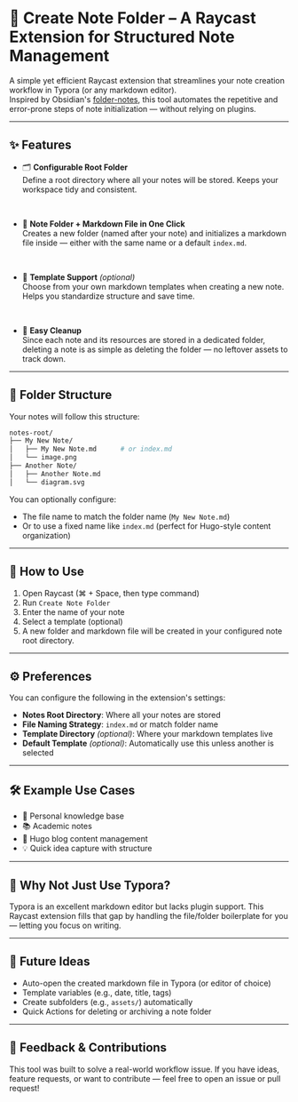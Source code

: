 # 📁 Create Note Folder – A Raycast Extension for Structured Note Management

A simple yet efficient Raycast extension that streamlines your note creation workflow in Typora (or any markdown editor).  
Inspired by Obsidian's [folder-notes](https://github.com/LostPaul/obsidian-folder-notes), this tool automates the repetitive and error-prone steps of note initialization — without relying on plugins.

---

## ✨ Features

- 🗂️ **Configurable Root Folder**  
  Define a root directory where all your notes will be stored. Keeps your workspace tidy and consistent.
<br>

- 📄 **Note Folder + Markdown File in One Click**  
  Creates a new folder (named after your note) and initializes a markdown file inside — either with the same name or a default `index.md`.
<br>

- 🧩 **Template Support** *(optional)*  
  Choose from your own markdown templates when creating a new note. Helps you standardize structure and save time.
<br>

- 🧹 **Easy Cleanup**  
  Since each note and its resources are stored in a dedicated folder, deleting a note is as simple as deleting the folder — no leftover assets to track down.

---

## 📁 Folder Structure

Your notes will follow this structure:

```bash
notes-root/
├── My New Note/
│   ├── My New Note.md      # or index.md
│   └── image.png
├── Another Note/
│   ├── Another Note.md
│   └── diagram.svg
```

You can optionally configure:

- The file name to match the folder name (`My New Note.md`)  
- Or to use a fixed name like `index.md` (perfect for Hugo-style content organization)

---

## 🚀 How to Use

1. Open Raycast (⌘ + Space, then type command)
2. Run `Create Note Folder`
3. Enter the name of your note
4. Select a template (optional)
5. A new folder and markdown file will be created in your configured note root directory.

---

## ⚙️ Preferences

You can configure the following in the extension's settings:

- **Notes Root Directory**: Where all your notes are stored  
- **File Naming Strategy**: `index.md` or match folder name  
- **Template Directory** *(optional)*: Where your markdown templates live  
- **Default Template** *(optional)*: Automatically use this unless another is selected

---

## 🛠️ Example Use Cases

- 🧠 Personal knowledge base
- 📚 Academic notes
- 📝 Hugo blog content management
- 💡 Quick idea capture with structure

---

## 📎 Why Not Just Use Typora?

Typora is an excellent markdown editor but lacks plugin support. This Raycast extension fills that gap by handling the file/folder boilerplate for you — letting you focus on writing.

---

## 📌 Future Ideas

- Auto-open the created markdown file in Typora (or editor of choice)  
- Template variables (e.g., date, title, tags)  
- Create subfolders (e.g., `assets/`) automatically  
- Quick Actions for deleting or archiving a note folder

---

## 💬 Feedback & Contributions

This tool was built to solve a real-world workflow issue. If you have ideas, feature requests, or want to contribute — feel free to open an issue or pull request!